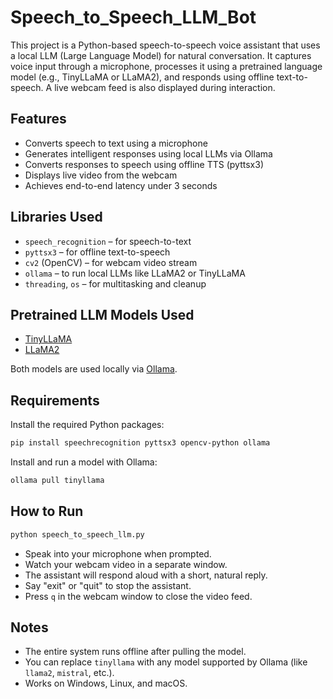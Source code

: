 # Speech_to_Speech_LLM_Bot
This project is a Python-based speech-to-speech voice assistant that uses a local LLM (Large Language Model) for natural conversation. It captures voice input through a microphone, processes it using a pretrained language model (e.g., TinyLLaMA or LLaMA2), and responds using offline text-to-speech. A live webcam feed is also displayed during interaction.

## Features

* Converts speech to text using a microphone
* Generates intelligent responses using local LLMs via Ollama
* Converts responses to speech using offline TTS (pyttsx3)
* Displays live video from the webcam
* Achieves end-to-end latency under 3 seconds

## Libraries Used

* `speech_recognition` – for speech-to-text
* `pyttsx3` – for offline text-to-speech
* `cv2` (OpenCV) – for webcam video stream
* `ollama` – to run local LLMs like LLaMA2 or TinyLLaMA
* `threading`, `os` – for multitasking and cleanup

## Pretrained LLM Models Used

* [TinyLLaMA](https://ollama.com/library/tinyllama)
* [LLaMA2](https://ollama.com/library/llama2)

Both models are used locally via [Ollama](https://ollama.com/).

## Requirements

Install the required Python packages:

```bash
pip install speechrecognition pyttsx3 opencv-python ollama
```

Install and run a model with Ollama:

```bash
ollama pull tinyllama
```

## How to Run

```bash
python speech_to_speech_llm.py
```

* Speak into your microphone when prompted.
* Watch your webcam video in a separate window.
* The assistant will respond aloud with a short, natural reply.
* Say "exit" or "quit" to stop the assistant.
* Press `q` in the webcam window to close the video feed.

## Notes

* The entire system runs offline after pulling the model.
* You can replace `tinyllama` with any model supported by Ollama (like `llama2`, `mistral`, etc.).
* Works on Windows, Linux, and macOS.

